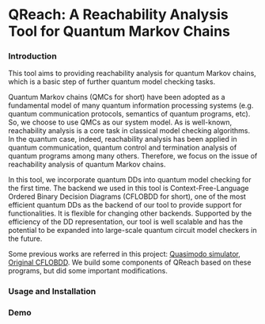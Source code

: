 # QReach: A Reachability Analysis Tool for Quantum Markov Chains

### Introduction
This tool aims to providing reachability analysis for quantum Markov chains, which is a basic step of further quantum model checking tasks.

Quantum Markov chains (QMCs for short) have been adopted as a fundamental model of many quantum information processing systems (e.g. quantum communication protocols, semantics of quantum programs, etc). So, we choose to use QMCs as our system model. As is well-known, reachability analysis is a core task in classical model checking algorithms. In the quantum case, indeed, reachability analysis has been applied in quantum communication, quantum control and termination analysis of quantum programs among many others. Therefore, we focus on the issue of reachability analysis of quantum Markov chains.

In this tool, we incorporate quantum DDs into quantum model checking for the first time. The backend we used in this tool is Context-Free-Language Ordered Binary Decision Diagrams (CFLOBDD for short), one of the most efficient quantum DDs as the backend of our tool to provide support for functionalities. It is flexible for changing other backends. Supported by the efficiency of the DD representation, our tool is well scalable and has the potential to be expanded into large-scale quantum circuit model checkers in the future.

Some previous works are referred in this project: [Quasimodo simulator](https://github.com/trishullab/Quasimodo), [Original CFLOBDD](https://github.com/trishullab/cflobdd). We build some components of QReach based on these programs, but did some important modifications.

### Usage and Installation

### Demo

